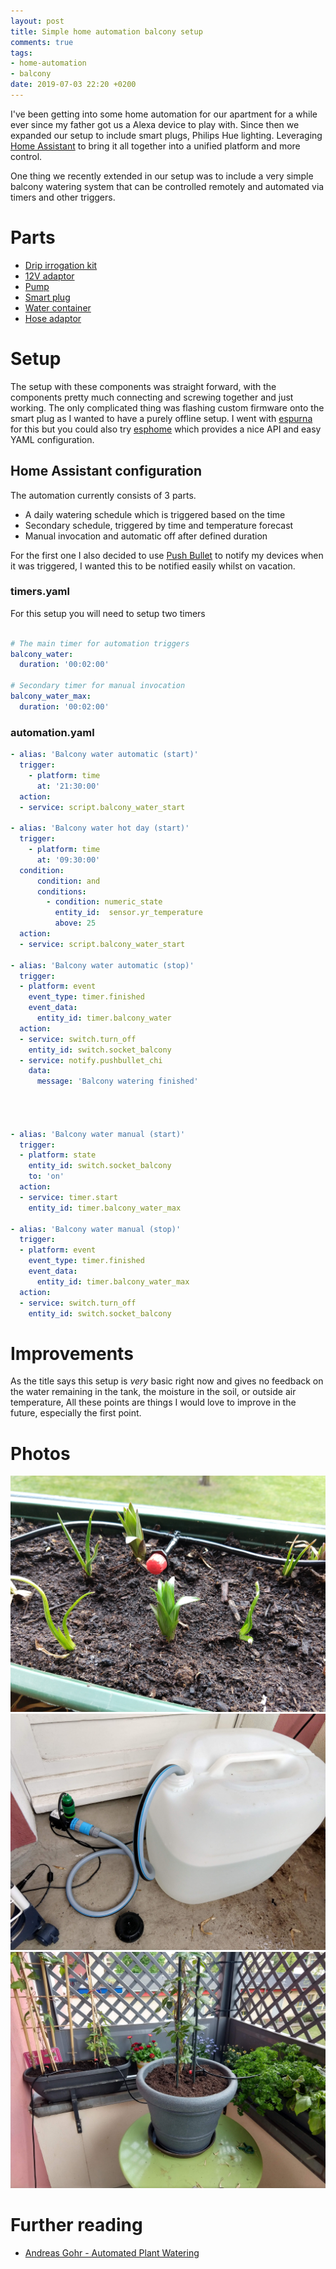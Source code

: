 ```yaml
---
layout: post
title: Simple home automation balcony setup
comments: true
tags:
- home-automation
- balcony
date: 2019-07-03 22:20 +0200
---
```

I've been getting into some home automation for our apartment for a while ever since my father got us a Alexa device to play with. Since then we expanded our setup to include smart plugs, Philips Hue lighting. Leveraging [Home Assistant][0] to bring it all together into a unified platform and more control.

One thing we recently extended in our setup was to include a very simple balcony watering system that can be controlled remotely and automated via timers and other triggers.

# Parts

- [Drip irrogation kit](https://www.amazon.de/gp/product/B07H3LCB52)
- [12V adaptor](https://www.amazon.de/gp/product/B019IHQND8)
- [Pump](https://www.amazon.de/gp/product/B07L89V1N6)
- [Smart plug](https://www.amazon.de/gp/product/B07D5V139R)
- [Water container](https://www.amazon.de/gp/product/B001QEQZCQ)
- [Hose adaptor](https://www.amazon.de/gp/product/B007L37976)

# Setup

The setup with these components was straight forward, with the components pretty much connecting and screwing together and just working. The only complicated thing was flashing custom firmware onto the smart plug as I wanted to have a purely offline setup. I went with [espurna][3] for this but you could also try [esphome][4] which provides a nice API and easy YAML configuration.

## Home Assistant configuration

The automation currently consists of 3 parts.

- A daily watering schedule which is triggered based on the time
- Secondary schedule, triggered by time and temperature forecast
- Manual invocation and automatic off after defined duration

For the first one I also decided to use [Push Bullet][2] to notify my devices when it was triggered, I wanted this to be notified easily whilst on vacation.

### timers.yaml

For this setup you will need to setup two timers


```yaml

# The main timer for automation triggers
balcony_water:
  duration: '00:02:00'

# Secondary timer for manual invocation
balcony_water_max:
  duration: '00:02:00'
```

### automation.yaml

```yaml
- alias: 'Balcony water automatic (start)'
  trigger:
    - platform: time
      at: '21:30:00'
  action:
  - service: script.balcony_water_start

- alias: 'Balcony water hot day (start)'
  trigger:
    - platform: time
      at: '09:30:00'
  condition:
      condition: and
      conditions:
        - condition: numeric_state
          entity_id:  sensor.yr_temperature
          above: 25
  action:
  - service: script.balcony_water_start

- alias: 'Balcony water automatic (stop)'
  trigger: 
  - platform: event
    event_type: timer.finished
    event_data: 
      entity_id: timer.balcony_water
  action:
  - service: switch.turn_off
    entity_id: switch.socket_balcony
  - service: notify.pushbullet_chi
    data:
      message: 'Balcony watering finished'




- alias: 'Balcony water manual (start)'
  trigger:
  - platform: state
    entity_id: switch.socket_balcony
    to: 'on'
  action:
  - service: timer.start
    entity_id: timer.balcony_water_max

- alias: 'Balcony water manual (stop)'
  trigger: 
  - platform: event
    event_type: timer.finished
    event_data: 
      entity_id: timer.balcony_water_max
  action:
  - service: switch.turn_off
    entity_id: switch.socket_balcony
```

# Improvements

As the title says this setup is _very_ basic right now and gives no feedback on the water remaining in the tank, the moisture in the soil, or outside air temperature, All these points are things I would love to improve in the future, especially the first point.

# Photos

![Drip nozzle](/assets/img/posts/ha-balcony-1.jpg)
![Water storage](/assets/img/posts/ha-balcony-2.jpg)
![Setup](/assets/img/posts/ha-balcony-3.jpg)

# Further reading

- [Andreas Gohr - Automated Plant Watering][1]

[0]: https://www.home-assistant.io/
[1]: https://www.splitbrain.org/blog/2017-06/10-automated_plant_watering
[2]: https://www.pushbullet.com/
[3]: https://github.com/xoseperez/espurna
[4]: https://esphome.io/